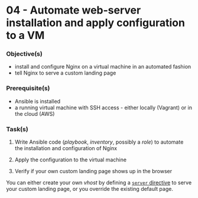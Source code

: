 04 - Automate web-server installation and apply configuration to a VM
=====================================================================


### Objective(s)

* install and configure Nginx on a virtual machine in an automated fashion
* tell Nginx to serve a custom landing page


### Prerequisite(s)

* Ansible is installed
* a running virtual machine with SSH access - either locally (Vagrant) or in the cloud (AWS)


### Task(s)

1. Write Ansible code (*playbook*, *inventory*, possibly a *role*) to automate the installation and
   configuration of Nginx

2. Apply the configuration to the virtual machine

3. Verify if your own custom landing page shows up in the browser  
   
You can either create your own *vhost* by defining a
[`server` directive](https://docs.nginx.com/nginx/admin-guide/web-server/web-server/#setting-up-virtual-servers)
to serve your custom landing page, or you override the existing default page. 
